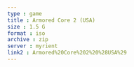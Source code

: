 ```yaml
---
type : game
title : Armored Core 2 (USA)
size : 1.5 G
format : iso
archive : zip
server : myrient
link2 : Armored%20Core%202%20%28USA%29
---
```

